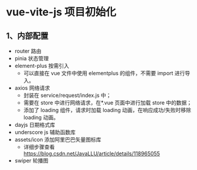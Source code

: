 # vue-vite-js 项目初始化

## 1、内部配置

- router 路由
- pinia 状态管理
- element-plus 按需引入
  - 可以直接在 vue 文件中使用 elementplus 的组件，不需要 import 进行导入。
- axios 网络请求
  - 封装在 service/request/index.js 中；
  - 需要在 store 中进行网络请求，在\*.vue 页面中进行加载 store 中的数据；
  - 添加了 loading 组件，请求时加载 loading 动画，在响应成功/失败时移除 loading 动画。
- dayjs 日期格式库
- underscore js 辅助函数库
- assets/icon 添加阿里巴巴矢量图标库
  - 详细步骤查看 https://blog.csdn.net/JavaLLU/article/details/118965055
- swiper 轮播图
